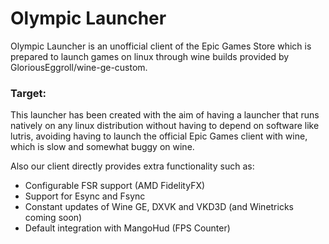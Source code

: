 # Olympic Launcher

Olympic Launcher is an unofficial client of the Epic Games Store which is prepared to launch games on linux through wine builds provided by GloriousEggroll/wine-ge-custom.

### Target:

This launcher has been created with the aim of having a launcher that runs natively on any linux distribution without having to depend on software like lutris, avoiding having to launch the official Epic Games client with wine, which is slow and somewhat buggy on wine.

Also our client directly provides extra functionality such as:
- Configurable FSR support (AMD FidelityFX)
- Support for Esync and Fsync
- Constant updates of Wine GE, DXVK and VKD3D (and Winetricks coming soon)
- Default integration with MangoHud (FPS Counter)